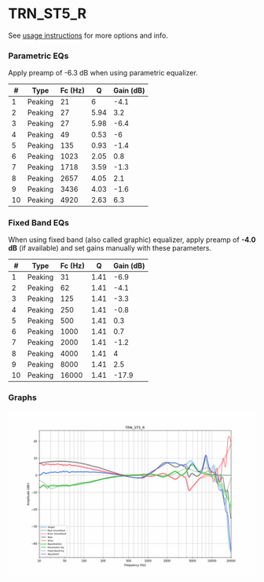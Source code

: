 # TRN_ST5_R
See [usage instructions](https://github.com/jaakkopasanen/AutoEq#usage) for more options and info.

### Parametric EQs
Apply preamp of -6.3 dB when using parametric equalizer.

|   # | Type    |   Fc (Hz) |    Q |   Gain (dB) |
|-----|---------|-----------|------|-------------|
|   1 | Peaking |        21 | 6    |        -4.1 |
|   2 | Peaking |        27 | 5.94 |         3.2 |
|   3 | Peaking |        27 | 5.98 |        -6.4 |
|   4 | Peaking |        49 | 0.53 |        -6   |
|   5 | Peaking |       135 | 0.93 |        -1.4 |
|   6 | Peaking |      1023 | 2.05 |         0.8 |
|   7 | Peaking |      1718 | 3.59 |        -1.3 |
|   8 | Peaking |      2657 | 4.05 |         2.1 |
|   9 | Peaking |      3436 | 4.03 |        -1.6 |
|  10 | Peaking |      4920 | 2.63 |         6.3 |

### Fixed Band EQs
When using fixed band (also called graphic) equalizer, apply preamp of **-4.0 dB** (if available) and set gains manually with these parameters.

|   # | Type    |   Fc (Hz) |    Q |   Gain (dB) |
|-----|---------|-----------|------|-------------|
|   1 | Peaking |        31 | 1.41 |        -6.9 |
|   2 | Peaking |        62 | 1.41 |        -4.1 |
|   3 | Peaking |       125 | 1.41 |        -3.3 |
|   4 | Peaking |       250 | 1.41 |        -0.8 |
|   5 | Peaking |       500 | 1.41 |         0.3 |
|   6 | Peaking |      1000 | 1.41 |         0.7 |
|   7 | Peaking |      2000 | 1.41 |        -1.2 |
|   8 | Peaking |      4000 | 1.41 |         4   |
|   9 | Peaking |      8000 | 1.41 |         2.5 |
|  10 | Peaking |     16000 | 1.41 |       -17.9 |

### Graphs
![](./TRN_ST5_R.png)
